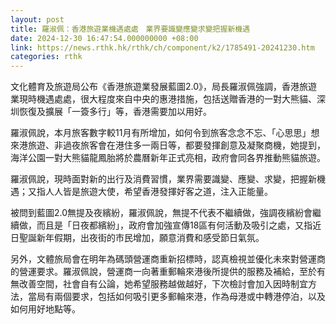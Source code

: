 ```yaml
---
layout: post
title: 羅淑佩：香港旅遊業機遇處處　業界要識變應變求變把握新機遇
date: 2024-12-30 16:47:54.000000000 +08:00
link: https://news.rthk.hk/rthk/ch/component/k2/1785491-20241230.htm
categories: rthk
---
```


文化體育及旅遊局公布《香港旅遊業發展藍圖2.0》，局長羅淑佩強調，香港旅遊業現時機遇處處，很大程度來自中央的惠港措施，包括送贈香港的一對大熊貓、深圳恢復及擴展「一簽多行」等，香港需要加以用好。

羅淑佩說，本月旅客數字較11月有所增加，如何令到旅客念念不忘、「心思思」想來港旅遊、非過夜旅客會在港住多一兩日等，都要發揮創意及凝聚商機，她提到，海洋公園一對大熊貓龍鳳胎將於農曆新年正式亮相，政府會同各界推動熊貓旅遊。

羅淑佩說，現時面對新的出行及消費習慣，業界需要識變、應變、求變，把握新機遇；又指人人皆是旅遊大使，希望香港發揮好客之道，注入正能量。

被問到藍圖2.0無提及夜繽紛，羅淑佩說，無提不代表不繼續做，強調夜繽紛會繼續做，而且是「日夜都繽紛」，政府會加強宣傳18區有何活動及吸引之處，又指近日聖誕新年假期，出夜街的巿民增加，願意消費和感受節日氣氛。

另外，文體旅局會在明年為碼頭營運商重新招標時，認真檢視並優化未來對營運商的營運要求。羅淑佩說，營運商一向著重郵輪來港後所提供的服務及補給，至於有無改善空間，社會自有公論，她希望服務越做越好，下次檢討會加入因時制宜方法，當局有兩個要求，包括如何吸引更多郵輪來港，作為母港或中轉港停泊，以及如何用好地點等。
